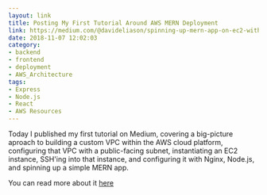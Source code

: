 ```yaml
---
layout: link
title: Posting My First Tutorial Around AWS MERN Deployment
link: https://medium.com/@davideliason/spinning-up-mern-app-on-ec2-with-vpc-5c3bcbede4a6
date: 2018-11-07 12:02:03
category:
- backend
- frontend
- deployment
- AWS_Architecture
tags:
- Express
- Node.js
- React
- AWS Resources
---
```


Today I published my first tutorial on Medium, covering a big-picture aproach to building a custom VPC within the AWS cloud platform, configuring that VPC with a public-facing subnet, instantiating an EC2 instance, SSH'ing into that instance, and configuring it with Nginx, Node.js, and spinning up a simple MERN app.

You can read more about it [here](https://medium.com/@davideliason/spinning-up-mern-app-on-ec2-with-vpc-5c3bcbede4a6)